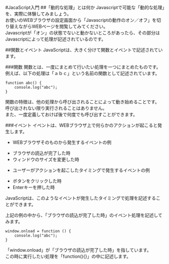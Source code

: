 #JacaScript入門
##「動的な処理」とは何か
Javascriptで可能な「動的な処理」を、実際に体験してみましょう。  
お使いのWEBブラウザの設定画面から「Javascriptの動作のオン／オフ」を切り替えながらWEBページを閲覧してみてください。  
Javascriptが「オン」の状態でないと動かないところがあったら、その部分はJavascriptによって処理が記述されているのです。


##関数とイベント
JavaScriptは、大きく分けて関数とイベントで記述されています。

###関数
関数とは、一度にまとめて行いたい処理を一つにまとめたものです。  
例えば、以下の処理は「ａｂｃ」という名前の関数として記述されています。
```
function abc() {  
    console.log("abc");  
}
```

関数の特徴は、他の処理から呼び出されることによって動き始めることです。  
呼び出されない限り実行されることはありません。  
また、一度定義しておけば後で何度でも呼び出すことができます。

###イベント
イベントは、WEBブラウザ上で何らかのアクションが起こると発生します。

 - WEBブラウザそのものから発生するイベントの例
  + ブラウザの読込が完了した時
  + ウィンドウのサイズを変更した時
 - ユーザーがアクションを起こしたタイミングで発生するイベントの例
  + ボタンをクリックした時
  + Enterキーを押した時

JavaScriptは、このようなイベントが発生したタイミングで処理を記述することができます。

上記の例の中から、「ブラウザの読込が完了した時」のイベント処理を記述してみます。  
```
window.onload = function () {
    console.log("abc");
}
```
「window.onload」が「ブラウザの読込が完了した時」を指しています。  
この時に実行したい処理を「function(){}」の中に記述します。

